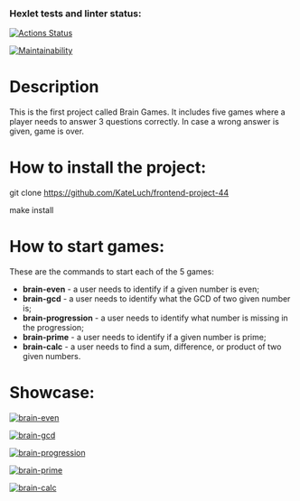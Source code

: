 ### Hexlet tests and linter status:
[![Actions Status](https://github.com/KateLuch/frontend-project-44/actions/workflows/hexlet-check.yml/badge.svg)](https://github.com/KateLuch/frontend-project-44/actions)

[![Maintainability](https://api.codeclimate.com/v1/badges/14b406e1e8e4f97db484/maintainability)](https://codeclimate.com/github/KateLuch/frontend-project-44/maintainability)

# Description
This is the first project called Brain Games. It includes five games where a player needs to answer 3 questions correctly. In case a wrong answer is given, game is over.

# How to install the project:
git clone https://github.com/KateLuch/frontend-project-44

make install

# How to start games:
These are the commands to start each of the 5 games:

* **brain-even** - a user needs to identify if a given number is even;
* **brain-gcd** - a user needs to identify what the GCD of two given number is;
* **brain-progression** - a user needs to identify what number is missing in the progression;
* **brain-prime** - a user needs to identify if a given number is prime;
* **brain-calc** - a user needs to find a sum, difference, or product of two given numbers. 

# Showcase:

[![brain-even](https://asciinema.org/a/3ufdJSTpQmVDb6wXiN24SMU4a.svg)](https://asciinema.org/a/3ufdJSTpQmVDb6wXiN24SMU4a)

[![brain-gcd](https://asciinema.org/a/8T4zJN0Yp6vW50M0mgyIzAQ1G.svg)](https://asciinema.org/a/8T4zJN0Yp6vW50M0mgyIzAQ1G)

[![brain-progression](https://asciinema.org/a/WJwMD03SgCW2BEcUrIt1NucjX.svg)](https://asciinema.org/a/WJwMD03SgCW2BEcUrIt1NucjX)

[![brain-prime](https://asciinema.org/a/ZB8Chnv83PMskj8vR4OKKQy9W.svg)](https://asciinema.org/a/ZB8Chnv83PMskj8vR4OKKQy9W)

[![brain-calc](https://asciinema.org/a/GSHMXgRDeJ3foAjyWuaRy8RJh.svg)](https://asciinema.org/a/GSHMXgRDeJ3foAjyWuaRy8RJh)

